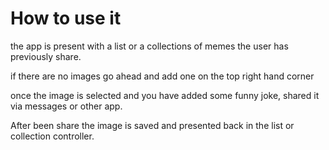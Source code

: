 # How to use it

the app is present with a list or a collections of memes the user has previously
share.

if there are no images go ahead and add one on the top right hand corner

once the image is selected and you have added some funny joke, shared it via messages
or other app.

After been share the image is saved and presented back in the list or collection
controller.
